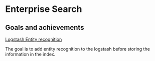 # Enterprise Search

## Goals and achievements

[Logstash Entity recognition](https://github.com/eufossa/eu-hackathon-2019/issues/13)

The goal is to add entity recognition to the logstash before storing the information in the index.
